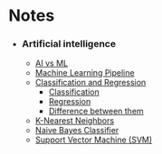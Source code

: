# Notes

- ### Artificial intelligence
  - [AI vs ML](https://github.com/anubhav7747/Notes/blob/main/Artificial%20Intelligence%20/AI%20vs%20ML.md)
  - [Machine Learning Pipeline ](https://github.com/anubhav7747/Notes/blob/main/Artificial%20Intelligence%20/Machine%20Learning%20Pipeline.md)
  - [Classification and Regression](https://github.com/anubhav7747/Notes/tree/main/Artificial%20Intelligence%20/Classification%20and%20Regression%20)
      - [Classification ](https://github.com/anubhav7747/Notes/blob/main/Artificial%20Intelligence%20/Classification%20and%20Regression%20/Classification.md)
      - [Regression ](https://github.com/anubhav7747/Notes/blob/main/Artificial%20Intelligence%20/Classification%20and%20Regression%20/Regression.md)
      - [Difference between them](https://github.com/anubhav7747/Notes/blob/main/Artificial%20Intelligence%20/Classification%20and%20Regression%20/Difference.md)
  - [K-Nearest Neighbors](https://github.com/anubhav7747/Notes/blob/main/Artificial%20Intelligence%20/K-Nearest%20Neighbor%20(KNN).md)
  - [Naive Bayes Classifier](https://github.com/anubhav7747/Notes/blob/main/Artificial%20Intelligence%20/Na%C3%AFve%20Bayes%20Classifier.md)
  - [Support Vector Machine (SVM)](https://github.com/anubhav7747/Notes/blob/main/Artificial%20Intelligence%20/Support%20Vector%20Machine%20(SVM).md)
